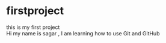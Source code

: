 # firstproject
this is my first project
<br>
Hi my name is sagar , I am learning how to use Git and GitHub
